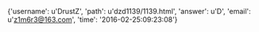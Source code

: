 {'username': u'DrustZ', 'path': u'dzd1139/1139.html', 'answer': u'D', 'email': u'z1m6r3@163.com', 'time': '2016-02-25:09:23:08'}